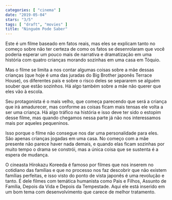 ```yaml
---
categories: [ "cinema" ]
date: "2019-05-04"
stars: "3/5"
tags: [ "draft", "movies" ]
title: "Ninguém Pode Saber"
---
```

Este é um filme baseado em fatos reais, mas eles se explicam tanto no começo sobre não ter certeza de como os fatos se desenrolaram que você poderia esperar um pouco mais de narrativa e dramatização em uma história com quatro crianças morando sozinhas em uma casa em Tóquio.

Mas o filme se limita a nos contar algumas coisas sobre a mãe dessas crianças (que hoje é uma das juradas do Big Brother japonês Terrace House), os diferentes pais e sobre o risco deles se separarem se alguém souber que estão sozinhos. Há algo também sobre a mãe não querer que eles vão à escola.

Seu protagonista é o mais velho, que começa parecendo que será a criança que irá amadurecer, mas conforme as coisas ficam mais tensas ele volta a ser uma criança. Há algo tráfico na história e isso deve ter sido o estopim desse filme, mas quando chegamos nessa parte já não nos interessamos mais por aqueles pequeninos.

Isso porque o filme não consegue nos dar uma personalidade para eles. São apenas crianças jogadas em uma casa. No começo com a mãe presente não parece haver nada demais, e quando elas ficam sozinhas por muito tempo o drama se constrói, mas a única coisa que se sustenta é a espera de mudança.

O cineasta Hirokazu Koreeda é famoso por filmes que nos inserem no cotidiano das famílias e que no processo nos faz descobrir que não existem famílias perfeitas, e isso visto do ponto de vista japonês é uma revolução e tanto. É dele filmes com temática humanista como Pais e Filhos, Assunto de Família, Depois da Vida e Depois da Tempestade. Aqui ele está inserido em um bom tema com desenvolvimento que carece de melhor tratamento.
